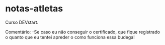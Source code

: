 # notas-atletas
Curso DEVstart.

Comentário:
 -Se caso eu não conseguir o certificado, que fique registrado o quanto que eu tentei apreder o como funciona essa budega!

